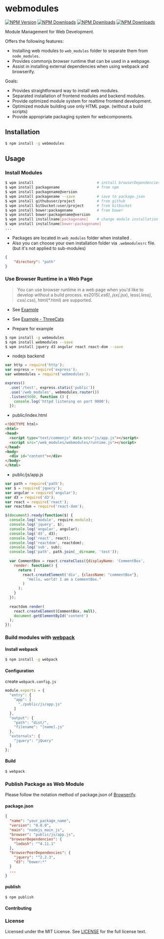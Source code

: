 # webmodules

[![NPM Version][npm-version]][npm-url] [![NPM Downloads][npm-total]][npm-url] [![NPM Downloads][npm-month]][npm-url] [![NPM Downloads][license]][npm-url]

[npm-version]: https://img.shields.io/npm/v/webmodules.svg?style=flat
[npm-url]: https://npmjs.org/package/webmodules
[npm-total]: https://img.shields.io/npm/dt/webmodules.svg?style=flat
[npm-month]: https://img.shields.io/npm/dm/webmodules.svg?style=flat
[license]: https://img.shields.io/npm/l/webmodules.svg?style=flat

Module Management for Web Development.

Offers the following features:
- Installing web modules to `web_modules` folder to separate them from `node_modules`.
- Provides commonjs browser runtime that can be used in a webpage.
- Assist in installing external dependencies when using webpack and browserify.

Goals:
- Provides straightforward way to install web modules.
- Separated installation of frontend modules and backend modules.
- Provide optimized module system for realtime frontend development.
- Optimized module building use only HTML page. (without a build scripts)
- Provide appropriate packaging system for webcomponents.

## Installation
```sh
$ npm install -g webmodules
```

## Usage
### Install Modules
```sh
$ wpm install                             # install browserDependencies(package.json)
$ wpm install packagename                 # from npm
$ wpm install packagename@version
$ wpm install packagename --save          # save to package.json
$ wpm install githubuser/project          # from github
$ wpm install bitbucket:user/project      # from bitbucket
$ wpm install bower:packagename           # from bower
$ wpm install bower:packagename@version
$ wpm install installname[packagename]    # change module installation name
$ wpm install installname[bower:packagename]
...
```

- Packages are located in `web_modules` folder when installed .
- Also you can choose your own installation folder via `.webmodulesrc` file.  (but it's not applied to sub-modules)
```json
{
    "directory": "path"
}
```

### Use Browser Runtime in a Web Page
> You can use browser runtime in a web page when you'd like to develop without a build process.
> es2015(*.es6), jsx(*.jsx), less(*.less), css(*.css), html(*.html) are supported.

- See [Example](./examples/runtime/)
- See [Example - ThreeCats](https://github.com/joje6/three-cats)

- Prepare for example
```sh
$ npm install -g webmodules
$ npm install webmodules --save
$ wpm install jquery d3 angular react react-dom --save
```

- nodejs backend
```javascript
var http = require('http');
var express = require('express');
var webmodules = require('webmodules');

express()
  .use('/test', express.static('public'))
  .use('/web_modules', webmodules.router())
  .listen(9000, function () {
    console.log('httpd listening on port 9000');
  });
```

- public/index.html
```html
<!DOCTYPE html>
<html>
<head>
  <script type="text/commonjs" data-src="js/app.js"></script>
  <script src="/web_modules/webmodules/runtime.js"></script>
</head>
<body>
  <div id="content"></div>
</body>
</html>
```

- public/js/app.js
```javascript
var path = require('path');
var $ = require('jquery');
var angular = require('angular');
var d3 = require('d3');
var react = require('react');
var reactdom = require('react-dom');

$(document).ready(function($) {
  console.log('module', require.module);
  console.log('jquery', $);
  console.log('angular', angular);
  console.log('d3', d3);
  console.log('react', react);
  console.log('reactdom', reactdom);
  console.log('sub', sub);
  console.log('path', path.join(__dirname, 'test'));
  
  var CommentBox = react.createClass({displayName: 'CommentBox',
    render: function() {
      return (
        react.createElement('div', {className: "commentBox"},
          "Hello, world! I am a CommentBox."
        )
      );
    }
  });
  
  reactdom.render(
    react.createElement(CommentBox, null),
    document.getElementById('content')
  );
});
```


### Build modules with [webpack](http://webpack.github.io/docs/)
#### Install webpack
```sh
$ npm install -g webpack
```

#### Configuration
create `webpack.config.js`
```javascript
module.exports = {
  "entry": {
    "app": [
      "./public/js/app.js"
    ]
  },
  "output": {
    "path": "dist/",
    "filename": "[name].js"
  },
  "externals": {
    "jquery": "jQuery"
  }
};
```

#### Build
```sh
$ webpack
```

### Publish Package as Web Module
Please follow the notation method of package.json of [Browserify](https://github.com/substack/browserify-handbook#browser-field).

#### package.json
```json
{
  "name": "your_package_name",
  "version": "0.0.0",
  "main": "nodejs_main_js",
  "browser": "public/js/app.js",
  "browserDependencies": {
    "lodash": "^4.11.1"
  },
  "browserPeerDependencies": {
    "jquery": "^2.2.3",
    "d3": "bower:*"
  }
  ...
}
```

#### publish
```sh
$ npm publish
```

#### Contributing



### License
Licensed under the MIT License.
See [LICENSE](./LICENSE) for the full license text.

